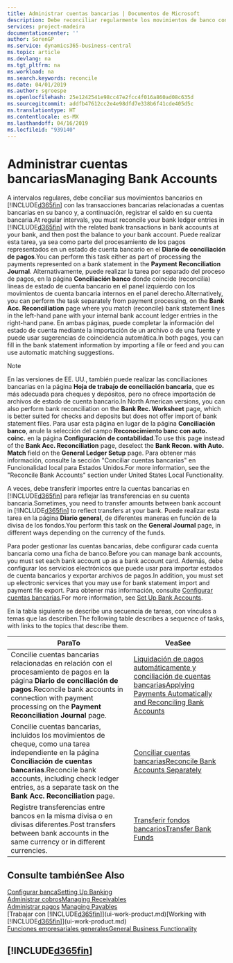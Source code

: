 ```yaml
---
title: Administrar cuentas bancarias | Documentos de Microsoft
description: Debe reconciliar regularmente los movimientos de banco con las transacciones bancarias relacionadas en sus cuentas bancarias.
services: project-madeira
documentationcenter: ''
author: SorenGP
ms.service: dynamics365-business-central
ms.topic: article
ms.devlang: na
ms.tgt_pltfrm: na
ms.workload: na
ms.search.keywords: reconcile
ms.date: 04/01/2019
ms.author: sgroespe
ms.openlocfilehash: 25e1242541e98cc47e2fcc4f016a860ad08c635d
ms.sourcegitcommit: addfb47612cc2e4e98dfd7e338b6f41cde405d5c
ms.translationtype: HT
ms.contentlocale: es-MX
ms.lasthandoff: 04/16/2019
ms.locfileid: "939140"
---
```

# <a name="managing-bank-accounts"></a><span data-ttu-id="1d2cd-103">Administrar cuentas bancarias</span><span class="sxs-lookup"><span data-stu-id="1d2cd-103">Managing Bank Accounts</span></span>
<span data-ttu-id="1d2cd-104">A intervalos regulares, debe conciliar sus movimientos bancarios en [!INCLUDE[d365fin](includes/d365fin_md.md)] con las transacciones bancarias relacionadas a cuentas bancarias en su banco y, a continuación, registrar el saldo en su cuenta bancaria.</span><span class="sxs-lookup"><span data-stu-id="1d2cd-104">At regular intervals, you must reconcile your bank ledger entries in [!INCLUDE[d365fin](includes/d365fin_md.md)] with the related bank transactions in bank accounts at your bank, and then post the balance to your bank account.</span></span> <span data-ttu-id="1d2cd-105">Puede realizar esta tarea, ya sea como parte del procesamiento de los pagos representados en un estado de cuenta bancario en el **Diario de conciliación de pagos**.</span><span class="sxs-lookup"><span data-stu-id="1d2cd-105">You can perform this task either as part of processing the payments represented on a bank statement in the **Payment Reconciliation Journal**.</span></span> <span data-ttu-id="1d2cd-106">Alternativamente, puede realizar la tarea por separado del proceso de pagos, en la página **Conciliación banco** donde coincide (reconcilia) líneas de estado de cuenta bancario en el panel izquierdo con los movimientos de cuenta bancaria internos en el panel derecho.</span><span class="sxs-lookup"><span data-stu-id="1d2cd-106">Alternatively, you can perform the task separately from payment processing, on the **Bank Acc. Reconciliation** page where you match (reconcile) bank statement lines in the left-hand pane with your internal bank account ledger entries in the right-hand pane.</span></span> <span data-ttu-id="1d2cd-107">En ambas páginas, puede completar la información del estado de cuenta mediante la importación de un archivo o de una fuente y puede usar sugerencias de coincidencia automática.</span><span class="sxs-lookup"><span data-stu-id="1d2cd-107">In both pages, you can fill in the bank statement information by importing a file or feed and you can use automatic matching suggestions.</span></span>

> [!NOTE]  
> <span data-ttu-id="1d2cd-108">En las versiones de EE. UU., también puede realizar las conciliaciones bancarias en la página **Hoja de trabajo de conciliación bancaria**, que es más adecuada para cheques y depósitos, pero no ofrece importación de archivos de estado de cuenta bancario.</span><span class="sxs-lookup"><span data-stu-id="1d2cd-108">In North American versions, you can also perform bank reconciliation on the **Bank Rec. Worksheet** page, which is better suited for checks and deposits but does not offer import of bank statement files.</span></span> <span data-ttu-id="1d2cd-109">Para usar esta página en lugar de la página **Conciliación banco**, anule la selección del campo **Reconocimiento banc con auto. coinc.** en la página **Configuración de contabilidad**.</span><span class="sxs-lookup"><span data-stu-id="1d2cd-109">To use this page instead of the **Bank Acc. Reconciliation** page, deselect the **Bank Recon. with Auto. Match** field on the **General Ledger Setup** page.</span></span> <span data-ttu-id="1d2cd-110">Para obtener más información, consulte la sección "Conciliar cuentas bancarias" en Funcionalidad local para Estados Unidos.</span><span class="sxs-lookup"><span data-stu-id="1d2cd-110">For more information, see the "Reconcile Bank Accounts" section under United States Local Functionality.</span></span>

<span data-ttu-id="1d2cd-111">A veces, debe transferir importes entre la cuentas bancarias en [!INCLUDE[d365fin](includes/d365fin_md.md)] para reflejar las transferencias en su cuenta bancaria.</span><span class="sxs-lookup"><span data-stu-id="1d2cd-111">Sometimes, you need to transfer amounts between bank account in [!INCLUDE[d365fin](includes/d365fin_md.md)] to reflect transfers at your bank.</span></span> <span data-ttu-id="1d2cd-112">Puede realizar esta tarea en la página **Diario general**, de diferentes maneras en función de la divisa de los fondos.</span><span class="sxs-lookup"><span data-stu-id="1d2cd-112">You perform this task on the **General Journal** page, in different ways depending on the currency of the funds.</span></span>

<span data-ttu-id="1d2cd-113">Para poder gestionar las cuentas bancarias, debe configurar cada cuenta bancaria como una ficha de banco.</span><span class="sxs-lookup"><span data-stu-id="1d2cd-113">Before you can manage bank accounts, you must set each bank account up as a bank account card.</span></span> <span data-ttu-id="1d2cd-114">Además, debe configurar los servicios electrónicos que puede usar para importar estados de cuenta bancarios y exportar archivos de pagos.</span><span class="sxs-lookup"><span data-stu-id="1d2cd-114">In addition, you must set up electronic services that you may use for bank statement import and payment file export.</span></span> <span data-ttu-id="1d2cd-115">Para obtener más información, consulte [Configurar cuentas bancarias](bank-setup-banking.md).</span><span class="sxs-lookup"><span data-stu-id="1d2cd-115">For more information, see [Set Up Bank Accounts](bank-setup-banking.md).</span></span>

<span data-ttu-id="1d2cd-116">En la tabla siguiente se describe una secuencia de tareas, con vínculos a temas que las describen.</span><span class="sxs-lookup"><span data-stu-id="1d2cd-116">The following table describes a sequence of tasks, with links to the topics that describe them.</span></span>

| <span data-ttu-id="1d2cd-117">Para</span><span class="sxs-lookup"><span data-stu-id="1d2cd-117">To</span></span> | <span data-ttu-id="1d2cd-118">Vea</span><span class="sxs-lookup"><span data-stu-id="1d2cd-118">See</span></span> |
| --- | --- |
| <span data-ttu-id="1d2cd-119">Concilie cuentas bancarias relacionadas en relación con el procesamiento de pagos en la página **Diario de conciliación de pagos**.</span><span class="sxs-lookup"><span data-stu-id="1d2cd-119">Reconcile bank accounts in connection with payment processing on the **Payment Reconciliation Journal** page.</span></span> |[<span data-ttu-id="1d2cd-120">Liquidación de pagos automáticamente y conciliación de cuentas bancarias</span><span class="sxs-lookup"><span data-stu-id="1d2cd-120">Applying Payments Automatically and Reconciling Bank Accounts</span></span>](receivables-apply-payments-auto-reconcile-bank-accounts.md) |
| <span data-ttu-id="1d2cd-121">Concilie cuentas bancarias, incluidos los movimientos de cheque, como una tarea independiente en la página **Conciliación de cuentas bancarias**.</span><span class="sxs-lookup"><span data-stu-id="1d2cd-121">Reconcile bank accounts, including check ledger entries, as a separate task on the **Bank Acc. Reconciliation** page.</span></span> |[<span data-ttu-id="1d2cd-122">Conciliar cuentas bancarias</span><span class="sxs-lookup"><span data-stu-id="1d2cd-122">Reconcile Bank Accounts Separately</span></span>](bank-how-reconcile-bank-accounts-separately.md) |
| <span data-ttu-id="1d2cd-123">Registre transferencias entre bancos en la misma divisa o en divisas diferentes.</span><span class="sxs-lookup"><span data-stu-id="1d2cd-123">Post transfers between bank accounts in the same currency or in different currencies.</span></span> |[<span data-ttu-id="1d2cd-124">Transferir fondos bancarios</span><span class="sxs-lookup"><span data-stu-id="1d2cd-124">Transfer Bank Funds</span></span>](bank-how-transfer-bank-funds.md) |

## <a name="see-also"></a><span data-ttu-id="1d2cd-125">Consulte también</span><span class="sxs-lookup"><span data-stu-id="1d2cd-125">See Also</span></span>
[<span data-ttu-id="1d2cd-126">Configurar banca</span><span class="sxs-lookup"><span data-stu-id="1d2cd-126">Setting Up Banking</span></span>](bank-setup-banking.md)  
[<span data-ttu-id="1d2cd-127">Administrar cobros</span><span class="sxs-lookup"><span data-stu-id="1d2cd-127">Managing Receivables</span></span>](receivables-manage-receivables.md)  
<span data-ttu-id="1d2cd-128">[Administrar pagos](payables-manage-payables.md)  </span><span class="sxs-lookup"><span data-stu-id="1d2cd-128">[Managing Payables](payables-manage-payables.md)  </span></span>  
<span data-ttu-id="1d2cd-129">[Trabajar con [!INCLUDE[d365fin](includes/d365fin_md.md)]](ui-work-product.md)</span><span class="sxs-lookup"><span data-stu-id="1d2cd-129">[Working with [!INCLUDE[d365fin](includes/d365fin_md.md)]](ui-work-product.md)</span></span>  
[<span data-ttu-id="1d2cd-130">Funciones empresariales generales</span><span class="sxs-lookup"><span data-stu-id="1d2cd-130">General Business Functionality</span></span>](ui-across-business-areas.md)  

## [!INCLUDE[d365fin](includes/free_trial_md.md)]  
 
